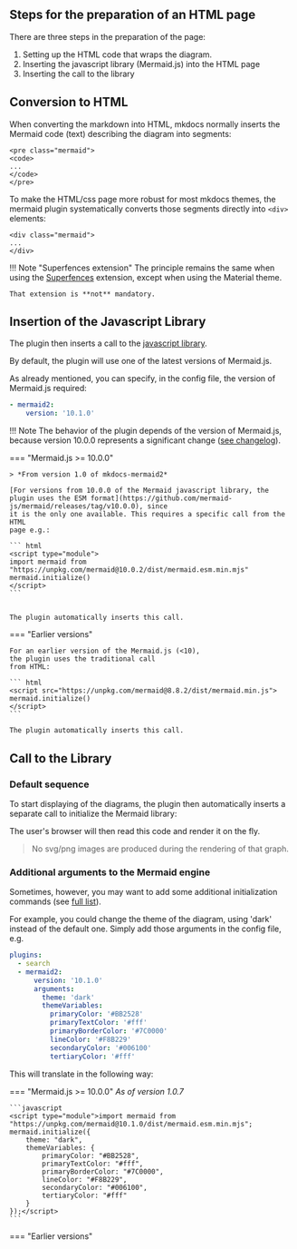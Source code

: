 ## Steps for the preparation of an HTML page

There are three steps in the preparation of the page:

1. Setting up the HTML code that wraps the diagram.
2. Inserting the javascript library (Mermaid.js) into the HTML page
3. Inserting the call to the library

## Conversion to HTML

When converting the markdown into HTML, mkdocs normally inserts the
Mermaid code (text) describing the diagram 
into segments:

    <pre class="mermaid">
    <code>
    ...
    </code>
    </pre>


To make the HTML/css page more robust for most mkdocs themes,
the mermaid plugin systematically converts
those segments directly into `<div>` elements:

    <div class="mermaid">
    ...
    </div>

!!! Note "Superfences extension"
    The principle remains the same 
    when using the [Superfences](superfences) extension, except
    when using the Material theme.

    That extension is **not** mandatory.

## Insertion of the Javascript Library
The plugin then inserts a call to the
[javascript library](https://github.com/mermaid-js/mermaid).

By default, the plugin will use one of the latest versions of Mermaid.js.

As already mentioned, you can specify, in the config file, the version
of Mermaid.js required:

```yaml
- mermaid2:
    version: '10.1.0'
```


!!! Note
    The behavior of the plugin depends of the version of Mermaid.js, because
    version 10.0.0 represents a significant change ([see changelog](https://github.com/mermaid-js/mermaid/blob/develop/CHANGELOG.md#1000)). 

=== "Mermaid.js >= 10.0.0"

    > *From version 1.0 of mkdocs-mermaid2*

    [For versions from 10.0.0 of the Mermaid javascript library, the plugin uses the ESM format](https://github.com/mermaid-js/mermaid/releases/tag/v10.0.0), since
    it is the only one available. This requires a specific call from the HTML
    page e.g.:

    ``` html
    <script type="module">
    import mermaid from "https://unpkg.com/mermaid@10.0.2/dist/mermaid.esm.min.mjs"
    mermaid.initialize()
    </script>
    ```


    The plugin automatically inserts this call.

=== "Earlier versions"

    For an earlier version of the Mermaid.js (<10),
    the plugin uses the traditional call
    from HTML:

    ``` html
    <script src="https://unpkg.com/mermaid@8.8.2/dist/mermaid.min.js">
    mermaid.initialize()
    </script>
    ```

    The plugin automatically inserts this call.


## Call to the Library

### Default sequence
To start displaying of the diagrams, the plugin then automatically inserts 
a separate call to initialize the Mermaid library:



The user's browser will then read this code and render it on the fly.

> No svg/png images are produced during the rendering of that graph.

### Additional arguments to the Mermaid engine

Sometimes, however, you may want to add some
additional initialization commands (see [full list](https://github.com/knsv/mermaid/blob/master/docs/mermaidAPI.md#mermaidapi-configuration-defaults)).

For example, you could change the theme of the diagram, 
using 'dark' instead of the default one. 
Simply add those arguments in the config file, e.g.

```yaml
plugins:
  - search
  - mermaid2:
      version: '10.1.0'
      arguments:
        theme: 'dark'
        themeVariables:
          primaryColor: '#BB2528'
          primaryTextColor: '#fff'
          primaryBorderColor: '#7C0000'
          lineColor: '#F8B229'
          secondaryColor: '#006100'
          tertiaryColor: '#fff'
```

This will translate in the following way:


=== "Mermaid.js >= 10.0.0"
    _As of version 1.0.7_

    ```javascript
    <script type="module">import mermaid from "https://unpkg.com/mermaid@10.1.0/dist/mermaid.esm.min.mjs";
    mermaid.initialize({
        theme: "dark",
        themeVariables: {
            primaryColor: "#BB2528",
            primaryTextColor: "#fff",
            primaryBorderColor: "#7C0000",
            lineColor: "#F8B229",
            secondaryColor: "#006100",
            tertiaryColor: "#fff"
        }
    });</script>
    ```

=== "Earlier versions"